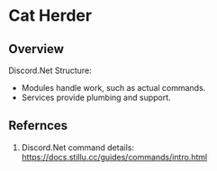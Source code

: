 ﻿# Cat Herder

## Overview

Discord.Net Structure:
* Modules handle work, such as actual commands.
* Services provide plumbing and support.

## Refernces

1. Discord.Net command details: https://docs.stillu.cc/guides/commands/intro.html